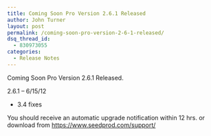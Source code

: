 ```yaml
---
title: Coming Soon Pro Version 2.6.1 Released
author: John Turner
layout: post
permalink: /coming-soon-pro-version-2-6-1-released/
dsq_thread_id:
  - 830973055
categories:
  - Release Notes
---
```

Coming Soon Pro Version 2.6.1 Released.

2.6.1 &#8211; 6/15/12

  * 3.4 fixes

You should receive an automatic upgrade notification within 12 hrs. or download from <a href="https://www.seedprod.com/support/" target="_blank">https://www.seedprod.com/support/</a>